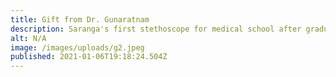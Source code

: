 ```yaml
---
title: Gift from Dr. Gunaratnam
description: Saranga's first stethoscope for medical school after graduating from her MSc.
alt: N/A
image: /images/uploads/g2.jpeg
published: 2021-01-06T19:18:24.504Z
---
```

